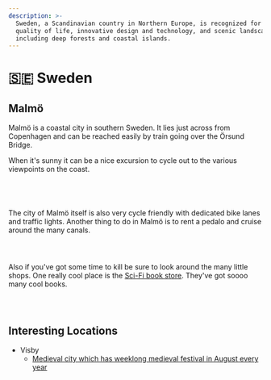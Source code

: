 ```yaml
---
description: >-
  Sweden, a Scandinavian country in Northern Europe, is recognized for its high
  quality of life, innovative design and technology, and scenic landscapes
  including deep forests and coastal islands.
---
```


# 🇸🇪 Sweden

## Malmö

Malmö is a coastal city in southern Sweden. It lies just across from Copenhagen and can be reached easily by train going over the Örsund Bridge.&#x20;

When it's sunny it can be a nice excursion to cycle out to the various viewpoints on the coast.

<div data-full-width="true">

<figure><img src="../.gitbook/assets/IMG_0072.jpg" alt=""><figcaption></figcaption></figure>

 

<figure><img src="../.gitbook/assets/IMG_0076.jpg" alt=""><figcaption></figcaption></figure>

 

<figure><img src="../.gitbook/assets/IMG_20230728_125157.jpg" alt=""><figcaption></figcaption></figure>

 

<figure><img src="../.gitbook/assets/IMG_0168.jpg" alt=""><figcaption></figcaption></figure>

</div>

The city of Malmö itself is also very cycle friendly with dedicated bike lanes and traffic lights. Another thing to do in Malmö is to rent a pedalo and cruise around the many canals.

<div>

<figure><img src="../.gitbook/assets/IMG_0188.jpg" alt=""><figcaption></figcaption></figure>

 

<figure><img src="../.gitbook/assets/IMG_0203.jpg" alt=""><figcaption></figcaption></figure>

 

<figure><img src="../.gitbook/assets/IMG_0216.jpg" alt=""><figcaption></figcaption></figure>

</div>

Also if you've got some time to kill be sure to look around the many little shops. One really cool place is the [Sci-Fi book store](https://goo.gl/maps/WZz9JKDsRTnM7zydA). They've got soooo many cool books.

<div data-full-width="true">

<figure><img src="../.gitbook/assets/IMG_0066.jpg" alt=""><figcaption></figcaption></figure>

 

<figure><img src="../.gitbook/assets/IMG_0271.jpg" alt=""><figcaption></figcaption></figure>

 

<figure><img src="../.gitbook/assets/IMG_0248.jpg" alt=""><figcaption></figcaption></figure>

</div>

## Interesting Locations

* Visby
  * [Medieval city which has weeklong medieval festival in August every year](https://www.youtube.com/watch?v=zAkctTb6GAI)
